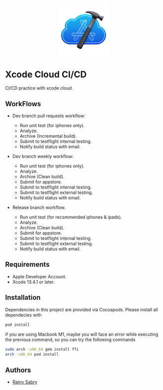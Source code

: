 
<p align="center" width="100%">
    <img width="33%" src="Screenshots/logo.png">
</p>

# Xcode Cloud CI/CD

CI/CD practice with xcode cloud.

    
## WorkFlows
- Dev branch pull requests workflow:
  - Run unit test (for iphones only).
  - Analyze.
  - Archive (Incremental build).
  - Submit to testflight internal testing.
  - Notify build status with email.

- Dev branch weekly workflow:
  - Run unit test (for iphones only).
  - Analyze.
  - Archive (Clean build).
  - Submit for appstore.
  - Submit to testflight internal testing.
  - Submit to testflight external testing.
  - Notify build status with email.

- Release branch workflow.
  - Run unit test (for recommended iphones & ipads).
  - Analyze.
  - Archive (Clean build).
  - Submit for appstore.
  - Submit to testflight internal testing.
  - Submit to testflight external testing.
  - Notify build status with email.

## Requirements
- Apple Developer Account.
- Xcode 13.4.1 or later.
    

## Installation
Dependencies in this project are provided via Cocoapods. Please install all dependecies with

```bash
pod install
```

if you are using Macbook M1, maybe you will face an error while executing the previous command, so you can try the following commands
```sh
sudo arch -x86_64 gem install ffi
arch -x86_64 pod install
```

    
## Authors

- [Ramy Sabry](https://www.linkedin.com/in/ramy-aiman-sabry-153770117/)

